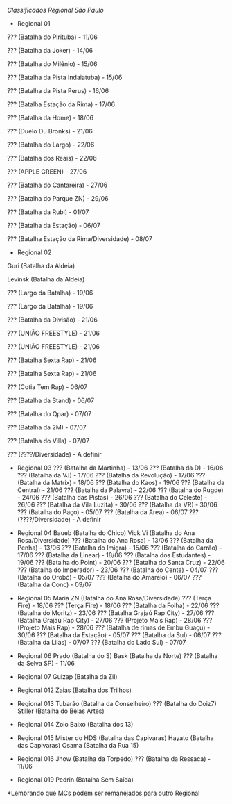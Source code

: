 *Classificados Regional São Paulo*

- Regional 01

??? (Batalha do Pirituba) - 11/06

??? (Batalha da Joker) - 14/06

??? (Batalha do Milênio) - 15/06

??? (Batalha da Pista Indaiatuba) - 15/06

??? (Batalha da Pista Perus) - 16/06

??? (Batalha Estação da Rima) - 17/06

??? (Batalha da Home) - 18/06

??? (Duelo Du Bronks) - 21/06

??? (Batalha do Largo) - 22/06

??? (Batalha dos Reais) - 22/06

??? (APPLE GREEN) - 27/06

??? (Batalha do Cantareira) - 27/06

??? (Batalha do Parque ZN) - 29/06

??? (Batalha da Rubi) - 01/07

??? (Batalha da Estação) - 06/07

??? (Batalha Estação da Rima/Diversidade) - 08/07


- Regional 02 

Guri (Batalha da Aldeia)

Levinsk (Batalha da Aldeia)

??? (Largo da Batalha) - 19/06

??? (Largo da Batalha) - 19/06

??? (Batalha da Divisão) - 21/06

??? (UNIÃO FREESTYLE) - 21/06

??? (UNIÃO FREESTYLE) - 21/06

??? (Batalha Sexta Rap) - 21/06 

??? (Batalha Sexta Rap) - 21/06 

??? (Cotia Tem Rap) - 06/07

??? (Batalha da Stand) - 06/07

??? (Batalha do Qpar) - 07/07

??? (Batalha da 2M) - 07/07

??? (Batalha do Villa) - 07/07

??? (????/Diversidade) - A definir


- Regional 03
??? (Batalha da Martinha) - 13/06
??? (Batalha da D) - 16/06
??? (Batalha da VJ) - 17/06
??? (Batalha da Revolução) - 17/06
??? (Batalha da Matrix) - 18/06
??? (Batalha do Kaos) - 19/06
??? (Batalha da Central) - 21/06
??? (Batalha da Palavra) - 22/06
??? (Batalha do Rugde) - 24/06
??? (Batalha das Pistas) - 26/06
??? (Batalha do Celeste) - 26/06
??? (Batalha da Vila Luzita) - 30/06
??? (Batalha da VR) - 30/06
??? (Batalha do Paço) - 05/07
??? (Batalha da Area) - 06/07
??? (????/Diversidade) - A definir

- Regional 04
Baueb (Batalha do Chico)
Vick Vi (Batalha do Ana Rosa/Diversidade)
??? (Batalha do Ana Rosa) - 13/06
??? (Batalha da Penha) - 13/06
??? (Batalha do Imigra) - 15/06
??? (Batalha do Carrão) - 17/06
??? (Batalha da Linear) - 18/06
??? (Batalha dos Estudantes) - 19/06
??? (Batalha do Point) - 20/06
??? (Batalha do Santa Cruz) - 22/06
??? (Batalha do Imperador) - 23/06
??? (Batalha do Cente) - 04/07
??? (Batalha do Orobó) - 05/07
??? (Batalha do Amarelo) - 06/07
??? (Batalha da Conc) - 09/07

- Regional 05
Maria ZN (Batalha do Ana Rosa/Diversidade)
??? (Terça Fire) - 18/06
??? (Terça Fire) - 18/06
??? (Batalha da Folha) - 22/06
??? (Batalha do Moritz) - 23/06
??? (Batalha Grajaú Rap City) - 27/06
??? (Batalha Grajaú Rap City) - 27/06
??? (Projeto Mais Rap) - 28/06
??? (Projeto Mais Rap) - 28/06
??? (Batalha de rimas de Embu Guaçu) - 30/06
??? (Batalha da Estação) - 05/07
??? (Batalha da Sul) - 06/07
??? (Batalha da Lilás) - 07/07
??? (Batalha do Lado Sul) - 07/07

- Regional 06 
Prado (Batalha do S)
Bask (Batalha da Norte)
??? (Batalha da Selva SP) - 11/06

- Regional 07
Guizap (Batalha da Zil)

- Regional 012
Zaias (Batalha dos Trilhos)

- Regional 013
Tubarão (Batalha da Conselheiro)
??? (Batalha do Doiz7)
Stiller (Batalha do Belas Artes)

- Regional 014
Zoio Baixo (Batalha dos 13)

- Regional 015
Mister do HDS (Batalha das Capivaras)
Hayato (Batalha das Capivaras)
Osama (Batalha da Rua 15)

- Regional 016
Jhow (Batalha da Torpedo)
??? (Batalha da Ressaca) - 11/06

- Regional 019
Pedrin (Batalha Sem Saída)

*Lembrando que MCs podem ser remanejados para outro Regional